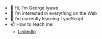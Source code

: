 - 👋 Hi, I’m George Iyawe
- 👀 I’m interested in everything on the Web
- 🌱 I’m currently learning TypeScript
- 📫 How to reach me:
    - [LinkedIn](https://www.linkedin.com/in/george-iyawe-647238203/) 

<!---
cd-Roid/cd-Roid is a ✨ special ✨ repository because its `README.md` (this file) appears on your GitHub profile.
You can click the Preview link to take a look at your changes.
--->
